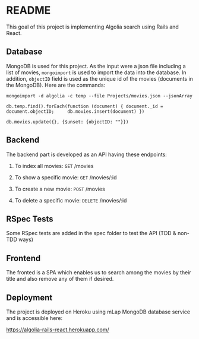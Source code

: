 # README

This goal of this project is implementing Algolia search using Rails and React.

## Database

MongoDB is used for this project. As the input were a json file including a list of movies, `mongoimport` is used to import the data into the database. In addition, `objectID` field is used as the unique id of the movies (documents in the MongoDB). Here are the commands:


`mongoimport -d algolia -c temp --file Projects/movies.json --jsonArray`

`db.temp.find().forEach(function (document) { document._id = document.objectID;     db.movies.insert(document) })`

`db.movies.update({}, {$unset: {objectID: ""}})`

## Backend

The backend part is developed as an API having these endpoints:

1) To index all movies: `GET` /movies

2) To show a specific movie: `GET` /movies/:id

3) To create a new movie: `POST` /movies

4) To delete a specific movie: `DELETE` /movies/:id

## RSpec Tests

Some RSpec tests are added in the spec folder to test the API (TDD & non-TDD ways)

## Frontend

The fronted is a SPA which enables us to search among the movies by their title and also remove any of them if desired.

## Deployment

The project is deployed on Heroku using mLap MongoDB database service and is accessible here:

https://algolia-rails-react.herokuapp.com/


